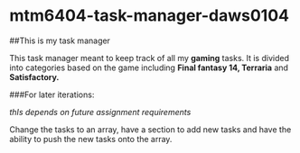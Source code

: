 # mtm6404-task-manager-daws0104

##This is my task manager

This task manager meant to keep track of all my **gaming** tasks. It is divided into categories based on the game including **Final fantasy 14, Terraria** and **Satisfactory.** 

###For later iterations:

*thIs depends on future assignment requirements*

Change the tasks to an array, have a section to add new tasks and have the ability to push the new tasks onto the array.
